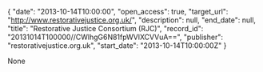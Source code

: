 {
  "date": "2013-10-14T10:00:00", 
  "open_access": true, 
  "target_url": "http://www.restorativejustice.org.uk/", 
  "description": null, 
  "end_date": null, 
  "title": "Restorative Justice Consortium (RJC)", 
  "record_id": "20131014T100000//CWlhgG6N81fpWVlXCVVuA==", 
  "publisher": "restorativejustice.org.uk", 
  "start_date": "2013-10-14T10:00:00Z"
}

None